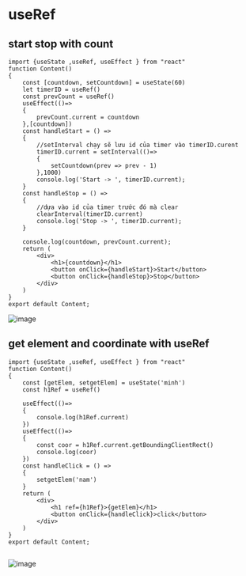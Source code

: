# useRef
## start stop with count
```
import {useState ,useRef, useEffect } from "react"
function Content()
{
    const [countdown, setCountdown] = useState(60)
    let timerID = useRef()
    const prevCount = useRef()
    useEffect(()=>
    {
        prevCount.current = countdown
    },[countdown])
    const handleStart = () => 
    { 
        //setInterval chạy sẽ lưu id của timer vào timerID.curent 
        timerID.current = setInterval(()=>
        {
            setCountdown(prev => prev - 1)
        },1000)
        console.log('Start -> ', timerID.current);
    }
    const handleStop = () =>
    {
        //dựa vào id của timer trước đó mà clear 
        clearInterval(timerID.current)
        console.log('Stop -> ', timerID.current);
    }

    console.log(countdown, prevCount.current);
    return (
        <div>
            <h1>{countdown}</h1>
            <button onClick={handleStart}>Start</button>
            <button onClick={handleStop}>Stop</button>
        </div>
    )
}
export default Content;

```
![image](https://user-images.githubusercontent.com/59383987/175207707-a376bfd6-a29f-4ce9-af01-32d4718f7f38.png)

## get element and coordinate with useRef
```
import {useState ,useRef, useEffect } from "react"
function Content()
{
    const [getElem, setgetElem] = useState('minh')
    const h1Ref = useRef()

    useEffect(()=>
    {
        console.log(h1Ref.current)
    })
    useEffect(()=>
    {
        const coor = h1Ref.current.getBoundingClientRect()
        console.log(coor)
    })
    const handleClick = () =>
    {
        setgetElem('nam')
    }
    return (
        <div>
            <h1 ref={h1Ref}>{getElem}</h1>
            <button onClick={handleClick}>click</button>
        </div>
    )
}
export default Content;


```
![image](https://user-images.githubusercontent.com/59383987/175208825-39d64b16-b350-436a-9115-34803fe9b8c1.png)
